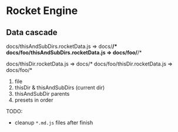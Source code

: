 # Rocket Engine



## Data cascade


docs/thisAndSubDirs.rocketData.js => docs/**/*
docs/foo/thisAndSubDirs.rocketData.js => docs/foo/**/*

docs/thisDir.rocketData.js => docs/*
docs/foo/thisDir.rocketData.js => docs/foo/*


1. file
2. thisDir & thisAndSubDirs (current dir)
3. thisAndSubDir parents
4. presets in order



TODO:
- cleanup `*.md.js` files after finish
